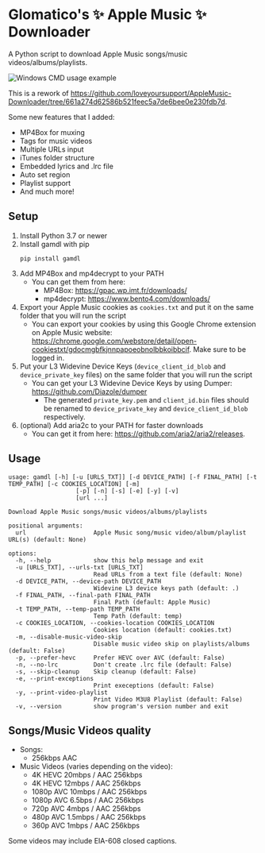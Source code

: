 # Glomatico's ✨ Apple Music ✨ Downloader
A Python script to download Apple Music songs/music videos/albums/playlists.

![Windows CMD usage example](https://i.imgur.com/6WeUCFh.png)

This is a rework of https://github.com/loveyoursupport/AppleMusic-Downloader/tree/661a274d62586b521feec5a7de6bee0e230fdb7d.

Some new features that I added:
* MP4Box for muxing
* Tags for music videos
* Multiple URLs input
* iTunes folder structure
* Embedded lyrics and .lrc file
* Auto set region
* Playlist support
* And much more!

## Setup
1. Install Python 3.7 or newer
2. Install gamdl with pip
    ```
    pip install gamdl
    ```
3. Add MP4Box and mp4decrypt to your PATH
    * You can get them from here:
        * MP4Box: https://gpac.wp.imt.fr/downloads/
        * mp4decrypt: https://www.bento4.com/downloads/
4. Export your Apple Music cookies as `cookies.txt` and put it on the same folder that you will run the script
    * You can export your cookies by using this Google Chrome extension on Apple Music website: https://chrome.google.com/webstore/detail/open-cookiestxt/gdocmgbfkjnnpapoeobnolbbkoibbcif. Make sure to be logged in.
5. Put your L3 Widevine Device Keys (`device_client_id_blob` and `device_private_key` files) on the same folder that you will run the script
    * You can get your L3 Widevine Device Keys by using Dumper: https://github.com/Diazole/dumper
        * The generated `private_key.pem` and `client_id.bin` files should be renamed to `device_private_key` and `device_client_id_blob` respectively.
6. (optional) Add aria2c to your PATH for faster downloads
    * You can get it from here: https://github.com/aria2/aria2/releases.

## Usage
```
usage: gamdl [-h] [-u [URLS_TXT]] [-d DEVICE_PATH] [-f FINAL_PATH] [-t TEMP_PATH] [-c COOKIES_LOCATION] [-m]
                   [-p] [-n] [-s] [-e] [-y] [-v]
                   [url ...]

Download Apple Music songs/music videos/albums/playlists

positional arguments:
  url                   Apple Music song/music video/album/playlist URL(s) (default: None)

options:
  -h, --help            show this help message and exit
  -u [URLS_TXT], --urls-txt [URLS_TXT]
                        Read URLs from a text file (default: None)
  -d DEVICE_PATH, --device-path DEVICE_PATH
                        Widevine L3 device keys path (default: .)
  -f FINAL_PATH, --final-path FINAL_PATH
                        Final Path (default: Apple Music)
  -t TEMP_PATH, --temp-path TEMP_PATH
                        Temp Path (default: temp)
  -c COOKIES_LOCATION, --cookies-location COOKIES_LOCATION
                        Cookies location (default: cookies.txt)
  -m, --disable-music-video-skip
                        Disable music video skip on playlists/albums (default: False)
  -p, --prefer-hevc     Prefer HEVC over AVC (default: False)
  -n, --no-lrc          Don't create .lrc file (default: False)
  -s, --skip-cleanup    Skip cleanup (default: False)
  -e, --print-exceptions
                        Print execeptions (default: False)
  -y, --print-video-playlist
                        Print Video M3U8 Playlist (default: False)
  -v, --version         show program's version number and exit
```

## Songs/Music Videos quality
* Songs:
    * 256kbps AAC
* Music Videos (varies depending on the video):
    * 4K HEVC 20mbps / AAC 256kbps
    * 4K HEVC 12mbps / AAC 256kbps
    * 1080p AVC 10mbps / AAC 256kbps
    * 1080p AVC 6.5bps / AAC 256kbps
    * 720p AVC 4mbps / AAC 256kbps
    * 480p AVC 1.5mbps / AAC 256kbps
    * 360p AVC 1mbps / AAC 256kbps

Some videos may include EIA-608 closed captions.

